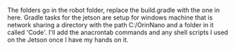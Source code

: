 The folders go in the robot folder, replace the build.gradle with the one in here. Gradle tasks for the jetson are setup for windows machine that is network sharing a directory with the path C:/OrinNano and a folder in it called 'Code'. I'll add the anacrontab commands and any shell scripts I used on the Jetson once I have my hands on it.